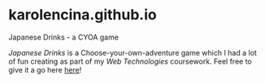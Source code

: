 # karolencina.github.io
Japanese Drinks - a CYOA game

*Japanese Drinks* is a Choose-your-own-adventure game which I had a lot of fun 
creating as part of my *Web Technologies* coursework. 
Feel free to give it a go here [here](https://karolencina.github.io)!
